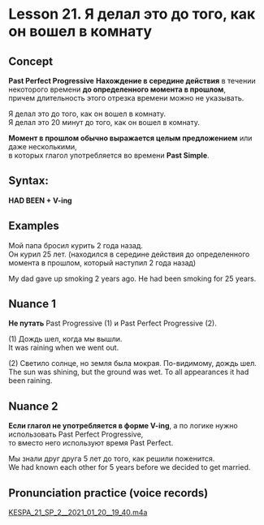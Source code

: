 # Lesson 21. Я делал это до того, как он вошел в комнату


## Concept

**Past Perfect Progressive**
**Нахождение в середине действия** в течении некоторого времени **до определенного момента в прошлом**,  
причем длительность этого отрезка времени можно не указывать.  

Я делал это до того, как он вошел в комнату.  
Я делал это 20 минут до того, как он вошел в комнату.  

**Момент в прошлом обычно выражается целым предложением** или даже несколькими,  
в которых глагол употребляется во времени **Past Simple**.  


## Syntax:

**HAD BEEN + V-ing**  


## Examples

Мой папа бросил курить 2 года назад.  
Он курил 25 лет. (находился в середине действия до определенного момента в прошлом, который наступил 2 года назад)  

My dad gave up smoking 2 years ago. He had been smoking for 25 years.  


## Nuance 1 

**Не путать** Past Progressive (1) и Past Perfect Progressive (2).  

(1)
Дождь шел, когда мы вышли.  
It was raining when we went out.  

(2)
Светило солнце, но земля была мокрая. По-видимому, дождь шел.  
The sun was shining, but the ground was wet. To all appearances it had been raining.  


## Nuance 2

**Если глагол не употребляется в форме V-ing**, а по логике нужно использовать Past Perfect Progressive,  
то вместо него используют время Past Perfect.  

Мы знали друг друга 5 лет до того, как решили поженится.  
We had known each other for 5 years before we decided to get married.  


## Pronunciation practice (voice records)
[KESPA_21_SP_2__2021_01_20__19_40.m4a](https://mega.nz/file/YplwQBiC#w7KXc1T8RF0ql6X6vo8NY16BGqbXZ67pJbQtHcOOLA4)
